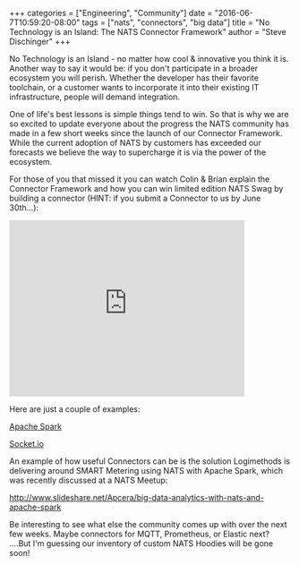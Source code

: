 +++
categories = ["Engineering", "Community"]
date = "2016-06-7T10:59:20-08:00"
tags = ["nats", "connectors", "big data"]
title = "No Technology is an Island: The NATS Connector Framework"
author = "Steve Dischinger"
+++

No Technology is an Island - no matter how cool & innovative you think it is. Another way to say it would be: if you don't participate in a broader ecosystem you will perish. Whether the developer has their favorite toolchain, or a customer wants to incorporate it into their existing IT infrastructure, people will demand integration.

One of life's best lessons is simple things tend to win. So that is why we are so excited to update everyone about the progress the NATS community has made in a few short weeks since the launch of our Connector Framework. While the current adoption of NATS by customers has exceeded our forecasts we believe the way to supercharge it is via the power of the ecosystem.

For those of you that missed it you can watch Colin & Brian explain the Connector Framework and how you can win limited edition NATS Swag by building a connector (HINT: if you submit a Connector to us by June 30th…):

<iframe width="420" height="315" src="https://www.youtube.com/embed/eEaZw1lc_p8" frameborder="0" allowfullscreen></iframe>



Here are just a couple of examples:

[Apache Spark](https://github.com/Logimethods/nats-connector-spark)

[Socket.io](https://github.com/efmr/socket.io-nats)


An example of how useful Connectors can be is the solution Logimethods is delivering around SMART Metering using NATS with Apache Spark, which was recently discussed at a NATS Meetup:

http://www.slideshare.net/Apcera/big-data-analytics-with-nats-and-apache-spark

Be interesting to see what else the community comes up with over the next few weeks. Maybe connectors for MQTT, Prometheus, or Elastic next? ....But I'm guessing our inventory of custom NATS Hoodies will be gone soon!

